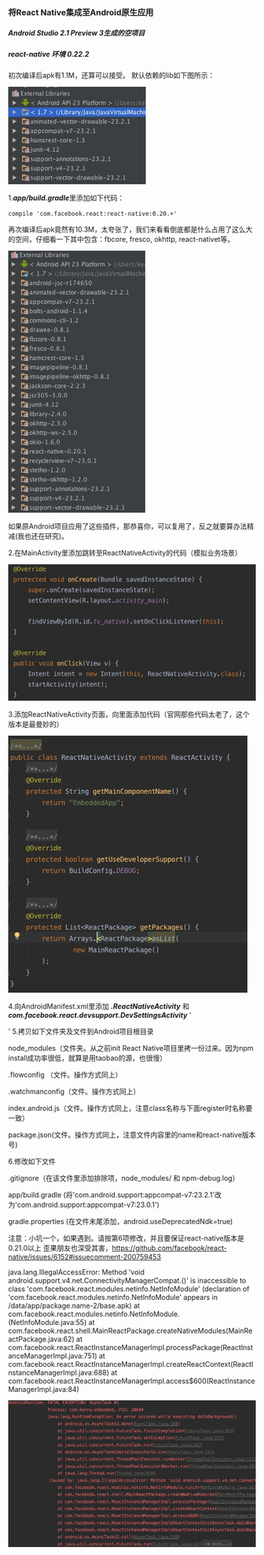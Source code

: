 ### 将React Native集成至Android原生应用
##### Android Studio 2.1 Preview 3生成的空项目
##### react-native 环境 0.22.2

初次编译后apk有1.1M，还算可以接受。 默认依赖的lib如下图所示：


![默认插件集](https://raw.githubusercontent.com/Kennytian/embedded/master/screenshot/1.png)

1.***app/build.gradle***里添加如下代码：

    compile 'com.facebook.react:react-native:0.20.+'

再次编译后apk竟然有10.3M，太夸张了，我们来看看倒底都是什么占用了这么大的空间，仔细看一下其中包含：fbcore, fresco, okhttp, react-nativet等。


![添加react native后的插件集](https://raw.githubusercontent.com/Kennytian/embedded/master/screenshot/2.png)

如果原Android项目应用了这些插件，那恭喜你，可以复用了，反之就要算办法精减(我也还在研究)。

2.在MainActivity里添加跳转至ReactNativeActivity的代码（模拟业务场景）

![MainActivity代码](https://raw.githubusercontent.com/Kennytian/embedded/master/screenshot/3.png)

3.添加ReactNativeActivity页面，向里面添加代码（官网那些代码太老了，这个版本是最曼妙的）

![ReactNativeActivity代码](https://raw.githubusercontent.com/Kennytian/embedded/master/screenshot/4.png)

4.向AndroidManifest.xml里添加 ***.ReactNativeActivity*** 和  ***com.facebook.react.devsupport.DevSettingsActivity***
'
<activity android:name=".ReactNativeActivity"
    android:configChanges="keyboard|keyboardHidden|orientation|screenSize" />

<activity android:name="com.facebook.react.devsupport.DevSettingsActivity" />
'
5.拷贝如下文件夹及文件到Android项目根目录

node_modules（文件夹。从之前init React Native项目里拷一份过来。因为npm install成功率很低，就算是用taobao的源，也很慢）

.flowconfig （文件。操作方式同上）

.watchmanconfig（文件。操作方式同上）

index.android.js（文件。操作方式同上，注意class名称与下面register时名称要一致）

package.json(文件。操作方式同上，注意文件内容里的name和react-native版本号)


6.修改如下文件

.gitignore（在该文件里添加排除项，node_modules/ 和 npm-debug.log）

app/build.gradle (将'com.android.support:appcompat-v7:23.2.1'改为'com.android.support:appcompat-v7:23.0.1')

gradle.properties (在文件末尾添加，android.useDeprecatedNdk=true)

注意：小坑一个，如果遇到。请按第6项修改，并且要保证react-native版本是0.21.0以上
歪果朋友也深受其害，https://github.com/facebook/react-native/issues/6152#issuecomment-200759453

java.lang.IllegalAccessError: Method 'void android.support.v4.net.ConnectivityManagerCompat.<init>()' is inaccessible to class 'com.facebook.react.modules.netinfo.NetInfoModule' (declaration of 'com.facebook.react.modules.netinfo.NetInfoModule' appears in /data/app/package.name-2/base.apk)
at com.facebook.react.modules.netinfo.NetInfoModule.<init>(NetInfoModule.java:55)
at com.facebook.react.shell.MainReactPackage.createNativeModules(MainReactPackage.java:62)
at com.facebook.react.ReactInstanceManagerImpl.processPackage(ReactInstanceManagerImpl.java:751)
at com.facebook.react.ReactInstanceManagerImpl.createReactContext(ReactInstanceManagerImpl.java:688)
at com.facebook.react.ReactInstanceManagerImpl.access$600(ReactInstanceManagerImpl.java:84)

![android.support版本](https://raw.githubusercontent.com/Kennytian/embedded/master/screenshot/9.png)

